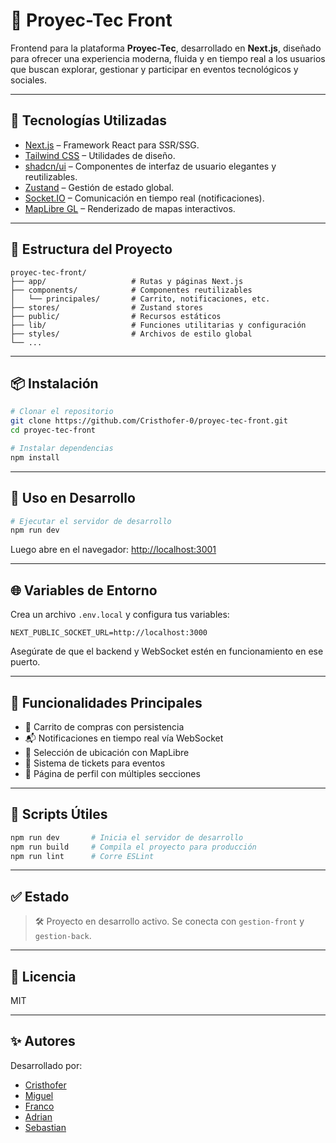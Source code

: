 # 🧪 Proyec-Tec Front

Frontend para la plataforma **Proyec-Tec**, desarrollado en **Next.js**, diseñado para ofrecer una experiencia moderna, fluida y en tiempo real a los usuarios que buscan explorar, gestionar y participar en eventos tecnológicos y sociales.

---

## 🚀 Tecnologías Utilizadas

- [Next.js](https://nextjs.org/) – Framework React para SSR/SSG.
- [Tailwind CSS](https://tailwindcss.com/) – Utilidades de diseño.
- [shadcn/ui](https://ui.shadcn.dev/) – Componentes de interfaz de usuario elegantes y reutilizables.
- [Zustand](https://zustand-demo.pmnd.rs/) – Gestión de estado global.
- [Socket.IO](https://socket.io/) – Comunicación en tiempo real (notificaciones).
- [MapLibre GL](https://maplibre.org/) – Renderizado de mapas interactivos.

---

## 📁 Estructura del Proyecto

```
proyec-tec-front/
├── app/                   # Rutas y páginas Next.js
├── components/            # Componentes reutilizables
│   └── principales/       # Carrito, notificaciones, etc.
├── stores/                # Zustand stores
├── public/                # Recursos estáticos
├── lib/                   # Funciones utilitarias y configuración
├── styles/                # Archivos de estilo global
└── ...
```

---

## 📦 Instalación

```bash
# Clonar el repositorio
git clone https://github.com/Cristhofer-0/proyec-tec-front.git
cd proyec-tec-front

# Instalar dependencias
npm install
```

---

## 🧪 Uso en Desarrollo

```bash
# Ejecutar el servidor de desarrollo
npm run dev
```

Luego abre en el navegador: [http://localhost:3001](http://localhost:3001)

---

## 🌐 Variables de Entorno

Crea un archivo `.env.local` y configura tus variables:

```env
NEXT_PUBLIC_SOCKET_URL=http://localhost:3000
```

Asegúrate de que el backend y WebSocket estén en funcionamiento en ese puerto.

---

## 🔔 Funcionalidades Principales

- 🛒 Carrito de compras con persistencia
- 📬 Notificaciones en tiempo real vía WebSocket
- 📍 Selección de ubicación con MapLibre
- 🎫 Sistema de tickets para eventos
- 🧾 Página de perfil con múltiples secciones

---

## 🧹 Scripts Útiles

```bash
npm run dev       # Inicia el servidor de desarrollo
npm run build     # Compila el proyecto para producción
npm run lint      # Corre ESLint
```

---

## ✅ Estado

> 🛠️ Proyecto en desarrollo activo. Se conecta con `gestion-front` y `gestion-back`.

---

## 📄 Licencia

MIT

---

## ✨ Autores

Desarrollado por:  
- [Cristhofer](https://github.com/Cristhofer-0)  
- [Miguel](https://github.com/sevenjpg8)  
- [Franco](https://github.com/LuisFr3)  
- [Adrian](https://github.com/SkipCodeBytes)  
- [Sebastian](https://github.com/sebaslade)
